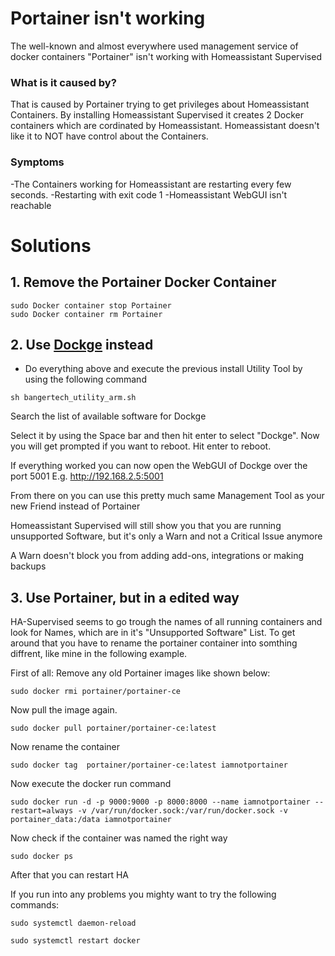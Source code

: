 # Portainer isn't working
The well-known and almost everywhere used management service of docker containers "Portainer" isn't working with Homeassistant Supervised
### What is it caused by? 
That is caused by Portainer trying to get privileges about Homeassistant Containers.
By installing Homeassistant Supervised it creates 2 Docker containers which are cordinated by Homeassistant.
Homeassistant doesn't like it to NOT have control about the Containers.
### Symptoms
-The Containers working for Homeassistant are restarting every few seconds.
-Restarting with exit code 1
-Homeassistant WebGUI isn't reachable
# Solutions
## 1. Remove the Portainer Docker Container
```
sudo Docker container stop Portainer
sudo Docker container rm Portainer
```
## 2. Use [Dockge](https://github.com/louislam/dockge) instead
- Do everything above and execute the previous install Utility Tool by using the following command
```
sh bangertech_utility_arm.sh
```
Search the list of available software for Dockge

Select it by using the Space bar and then hit enter to select "Dockge". Now you will get prompted if you want to reboot. Hit enter to reboot.

If everything worked you can now open the WebGUI of Dockge over the port 5001
E.g. http://192.168.2.5:5001

From there on you can use this pretty much same Management Tool as your new Friend instead of Portainer

Homeassistant Supervised will still show you that you are running unsupported Software, 
but it's only a Warn and not a Critical Issue anymore

A Warn doesn't block you from adding add-ons, integrations or making backups

## 3. Use Portainer, but in a edited way
HA-Supervised seems to go trough the names of all running containers and look for Names, which are in it's "Unsupported Software" List.
To get around that you have to rename the portainer container into somthing diffrent, like mine in the following example.

First of all: Remove any old Portainer images like shown below:
```
sudo docker rmi portainer/portainer-ce
```
Now pull the image again.
```
sudo docker pull portainer/portainer-ce:latest
```
Now rename the container
```
sudo docker tag  portainer/portainer-ce:latest iamnotportainer
```
Now execute the docker run command
```
sudo docker run -d -p 9000:9000 -p 8000:8000 --name iamnotportainer --restart=always -v /var/run/docker.sock:/var/run/docker.sock -v portainer_data:/data iamnotportainer
```
Now check if the container was named the right way
```
sudo docker ps
```
After that you can restart HA

If you run into any problems you mighty want to try the following commands:
```
sudo systemctl daemon-reload
```
```
sudo systemctl restart docker
```
